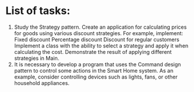 # List of tasks:
1. Study the Strategy pattern. Create an application for calculating prices for goods using various discount strategies. For example, implement:
Fixed discount
Percentage discount
Discount for regular customers
Implement a class with the ability to select a strategy and apply it when calculating the cost. Demonstrate the result of applying different strategies in Main.
2. It is necessary to develop a program that uses the Command design pattern to control some actions in the Smart Home system. As an example, consider controlling devices such as lights, fans, or other household appliances.
